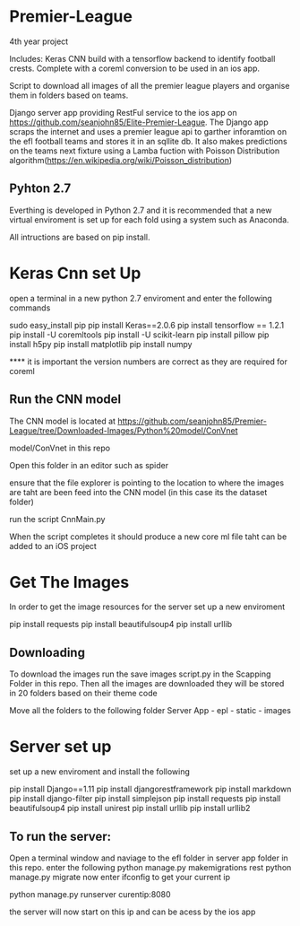 # Premier-League
4th year project

Includes:
Keras CNN build with a tensorflow backend to identify football crests. Complete with a coreml conversion to be used in an ios app.

Script to download all images of all the premier league players and organise them in folders based on teams.

Django server app providing RestFul service to the ios app on https://github.com/seanjohn85/Elite-Premier-League.
The Django app scraps the internet and uses a premier league api to garther inforamtion on the efl football teams and stores it in an sqllite db. It also makes predictions on the teams next fixture using a Lamba fuction with Poisson Distribution algorithm(https://en.wikipedia.org/wiki/Poisson_distribution)


## Pyhton 2.7

Everthing is developed in Python 2.7 and it is recommended that a new virtual enviroment is set up for each fold using a system such as Anaconda.

All intructions are based on pip install.

# Keras Cnn set Up

open a terminal in a new python 2.7 enviroment and enter the following commands

sudo easy_install pip
pip install Keras==2.0.6 
pip install tensorflow == 1.2.1
pip install -U coremltools
pip install -U scikit-learn
pip install pillow
pip install h5py
pip install matplotlib
pip install numpy

**** it is important the version numbers are correct as they are required for coreml 

## Run the CNN model

The CNN model is located at https://github.com/seanjohn85/Premier-League/tree/Downloaded-Images/Python%20model/ConVnet

model/ConVnet in this repo

Open this folder in an editor such as spider 

ensure that the file explorer is pointing to the location to where the images are taht are been feed into the CNN model (in this case its the dataset folder)

run the script CnnMain.py

When the script completes it should produce a new core ml file taht can be added to an iOS project 


# Get The Images

In order to get the image resources for the server set up a new enviroment

pip install requests
pip install beautifulsoup4 
pip install urllib

## Downloading 

To download the images run the save images script.py in the Scapping Folder in this repo.
Then all the images are downloaded they will be stored in 20 folders based on their theme code

Move all the folders to the following folder Server App -  epl - static - images


# Server set up

set up a new enviroment and install the following

pip install Django==1.11
pip install djangorestframework
pip install markdown 
pip install django-filter
pip install simplejson
pip install requests
pip install beautifulsoup4 
pip install unirest
pip install urllib
pip install urllib2

## To run the server:

Open a terminal window and naviage to the efl folder in server app folder in this repo.
enter the following 
python manage.py makemigrations rest
python manage.py migrate
now enter ifconfig to get your current ip

python manage.py runserver curentip:8080

the server will now start on this ip and can be acess by the ios app





